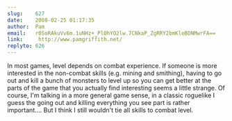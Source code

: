```yaml
---
slug:    627
date:    2008-02-25 01:17:35
author:  Pam
email:   r0SoRAkuVv6m.1uNHz+_PlOhYO2lw.7CNkaP_ZgRRY2bmKleBDNMwrFA==
link:     http://www.pamgriffith.net/
replyto: 626
---
```


In most games, level depends on combat experience.  If someone is more
interested in the non-combat skills (e.g. mining and smithing), having
to go out and kill a bunch of monsters to level up so you can get
better at the parts of the game that you actually find interesting
seems a little strange.  Of course, I'm talking in a more general game
sense, in a classic roguelike I guess the going out and killing
everything you see part is rather important....  But I think I still
wouldn't tie all skills to combat level.
